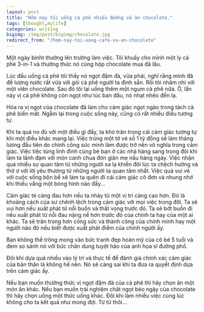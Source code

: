 ```yaml
---
layout: post
title: "Hôm nay tôi uống cà phê nhiều đường và ăn chocolate."
tags: [thought,mylife]
categories: writing
bigimg: /img/post/bigimg/chocolate.jpg
redirect_from: "/hom-nay-toi-uong-cafe-va-an-chocolate"
---
```


Một ngày bìnht thường lên trường làm việc. Tôi khuấy cho mình một ly cà phê 3-in-1 và thưởng thức nó cùng hộp chocolate mua đã lâu.

Lúc đầu uống cà phê tôi thấy nó ngọt đậm đà, vừa phải, nghĩ rằng mình đã để lượng nước rất vừa với gói cà phê người ta định sẵn. Rồi tôi nhâm nhi với một viên chocolate. Sau đó tôi lại uống thêm một ngụm cà phê nữa. Ô, lần này vị cà phê không còn ngọt như lúc ban đầu, nó nhạt nhẽo đến lạ.

Hóa ra vị ngọt của chocolate đã làm cho cảm giác ngọt ngào trong tách cà phê biến mất. Ngẫm lại trong cuộc sống này, cũng có rất nhiều điều tương tự.

Khi ta quá no đủ với một điều gì đấy, ta khó trân trọng cái cảm giác tương tự khi một điều khác mang lại. Việc trúng một tờ vé số 1 tỷ đồng sẽ làm tháng lương đầu tiên do chính công sức mình làm được trở nên vô nghĩa trong cảm giác. Việc tiệc tùng linh đình cùng bè bạn ở các nhà hàng sang trọng đôi khi làm ta lãnh đạm với món canh chua đơn giản mẹ nấu hàng ngày. Việc nhận quá nhiều sự quan tâm từ những người xa lạ khiến đôi lúc ta chệch hướng và thờ ơ với lời yêu thương từ những người ta quan tâm nhất. Việc quá vui vẻ với cuộc sống bộn bề sẽ làm ta quên đi cái cảm giác cô đơn và nhung nhớ khi thiếu vắng một bóng hình nào đấy...

Cảm giác té càng đau hơn nếu ta nhảy từ một vị trí càng cao hơn. Đó là khoảng cách của sư chênh lệch trong cảm giác với mọi việc trong đời. Ta sẽ vui hơn nếu xuất phát từ nỗi buồn và thất vọng trước đó. Ta sẽ bớt buồn đi nếu xuất phát từ nỗi đau nặng nề hơn trước đó của chính ta hay của một ai khác. Ta sẽ trân trọng hơn công sức và thành công của chính mình hay một người nào đó nếu biết được xuất phát điểm của chính người ấy.

Bạn không thể trông mong vào bức tranh đẹp hoàn mỹ của cô bé 5 tuổi và đem so sánh nó với bức chân dung tuyệt hảo của anh họa sĩ đường phố.

Đôi khi dựa quá nhiều vào lý trí và thực tế để đánh giá chính xác cảm giác của bản thân là không hề nên. Nó sẽ càng sai khi ta đưa ra quyết định dựa trên cảm giác ấy.

Nếu bạn muốn thưởng thức vị ngọt đậm đà của cà phê thì hãy chọn ăn một món ăn khác. Nếu bạn muốn trải nghiệm chất ngọt béo ngậy của chocolate thì hãy chọn uống một thức uống khác. Đôi khi làm nhiều việc cùng lúc không cho ta kết quả như mong đợi. Từ từ thôi...
